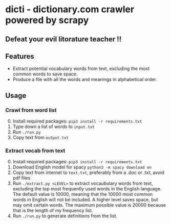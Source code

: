 # dicti - dictionary.com crawler powered by scrapy
## Defeat your evil litorature teacher !!

## Features
 - Extract potential vocabulary words from text, excluding the most common words to save space.
 - Produce a file with all the words and meanings in alphabetical order.


## Usage
### Crawl from word list
  0. Install required packages: `pip3 install -r requirements.txt`
  1. Type down a list of words to `input.txt`
  2. Run `./run.py`
  3. Copy text from `output.txt`
### Extract vocab from text
  0. Install required packages: `pip3 install -r requirements.txt`
  1. Download English model for spacy `python3 -m spacy download en`
  2. Copy text from internet to `text.txt`, preferably from a .doc or .txt, avoid pdf files
  3. Run `./extract.py <LEVEL>` to extract vocaubulary words from text, excluding the top <LEVEL> most frequently used words in the English language.
	The default value is 10000, meaning that the 10000 most common words in English will not be included. A higher level saves space, but may omit certain words.
	The maximum possible value is 20000 because that is the length of my frequency list.
  4. Run `./run.py` to generate definitions from the list.
